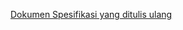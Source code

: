 [Dokumen Spesifikasi yang ditulis ulang](https://docs.google.com/document/d/1g7YeZ9mbRETQ09cEuJZ4UsC7_nvM49yLzfmTU1epqzc/edit?usp=sharing)
